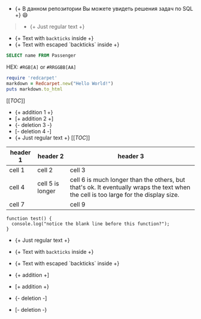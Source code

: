 - {+ В данном репозитории Вы можете увидеть решения задач по SQL +} :smile:




> - {+ Just regular text +}
- {+ Text with `backticks` inside +}
- {+ Text with escaped \`backticks\` inside +}




```SQL
SELECT name FROM Passenger
```

HEX: `#RGB[A]` or `#RRGGBB[AA]`
```ruby
require 'redcarpet'
markdown = Redcarpet.new("Hello World!")
puts markdown.to_html
```
[[_TOC_]]
- {+ addition 1 +}
- [+ addition 2 +]
- {- deletion 3 -}
- [- deletion 4 -]
- {+ Just regular text +}
[[_TOC_]]


| header 1 | header 2 | header 3 |
| ---      |  ------  |----------|
| cell 1   | cell 2   | cell 3   |
| cell 4 | cell 5 is longer | cell 6 is much longer than the others, but that's ok. It eventually wraps the text when the cell is too large for the display size. |
| cell 7   |          | cell 9   |




```
function test() {
  console.log("notice the blank line before this function?");
}
```
- {+ Just regular text +}
- {+ Text with `backticks` inside +}
- {+ Text with escaped \`backticks\` inside +}




- {+ addition +]
- [+ addition +}
- {- deletion -]
- [- deletion -}








